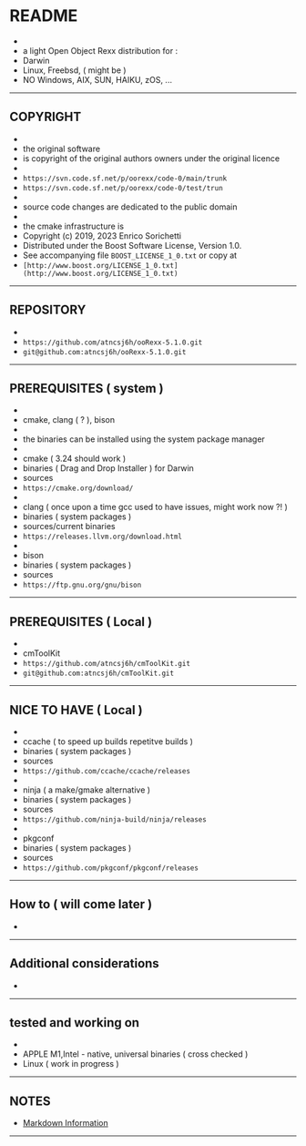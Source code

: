 #   README
*
* a light Open Object Rexx distribution for :
* Darwin
* Linux, Freebsd, ( might be )
* NO Windows, AIX, SUN, HAIKU, zOS, ...
* * *

##  COPYRIGHT
*
* the original software
* is copyright of the original authors owners under the original licence
*
* `https://svn.code.sf.net/p/oorexx/code-0/main/trunk`
* `https://svn.code.sf.net/p/oorexx/code-0/test/trun`
*
* source code changes are dedicated to the public domain
*
* the cmake infrastructure is
* Copyright (c) 2019, 2023 Enrico Sorichetti
* Distributed under the Boost Software License, Version 1.0.
* See accompanying file `BOOST_LICENSE_1_0.txt` or copy at
* `[http://www.boost.org/LICENSE_1_0.txt](http://www.boost.org/LICENSE_1_0.txt)`
* * *

##  REPOSITORY
*
* `https://github.com/atncsj6h/ooRexx-5.1.0.git`
* `git@github.com:atncsj6h/ooRexx-5.1.0.git`
* * *

##  PREREQUISITES ( system )
*
* cmake, clang ( ? ), bison
*
* the binaries can be installed using the system package manager
*
* cmake ( 3.24 should work )
* binaries ( Drag and Drop Installer ) for Darwin
* sources
* `https://cmake.org/download/`
*
* clang ( once upon a time gcc used to have issues, might work now ?! )
* binaries ( system packages )
* sources/current binaries
* `https://releases.llvm.org/download.html`
*
* bison
* binaries ( system packages )
* sources
* `https://ftp.gnu.org/gnu/bison`
* * *

##  PREREQUISITES ( Local )
*
* cmToolKit
* `https://github.com/atncsj6h/cmToolKit.git`
* `git@github.com:atncsj6h/cmToolKit.git`
* * *

##  NICE TO HAVE  ( Local )
*
* ccache ( to speed up builds repetitve builds )
* binaries ( system packages )
* sources
* `https://github.com/ccache/ccache/releases`
*
* ninja ( a make/gmake alternative )
* binaries ( system packages )
* sources
* `https://github.com/ninja-build/ninja/releases`
*
* pkgconf
* binaries ( system packages )
* sources
* `https://github.com/pkgconf/pkgconf/releases`
* * *

##  How to ( will come later )
*
* * *

##  Additional considerations
*
* * *

##  tested and working on
*
* APPLE M1,Intel - native, universal binaries ( cross checked )
* Linux ( work in progress )
* * *

##  NOTES
* [Markdown Information](https://bitbucket.org/tutorials/markdowndemo)
* * *
